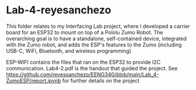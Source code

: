 # Lab-4-reyesanchezo
This folder relates to my Interfacing Lab project, where I developed a carrier board for an ESP32 to mount on top of a Pololu Zumo Robot. The overarching goal is to have a standalone, self-contained device, integrated with the Zumo robot, and adds the ESP's features to the Zumo (including USB-C, WiFi, Bluetooth, and wireless programming)

ESP-WIFI contains the files that ran on the ESP32 to provide I2C communication.
Lab4-2.pdf is the handout that guided the project.
See https://github.com/reyessanchezo/EENG340/blob/main/Lab_4-ZumoESP/report.ipynb for further details on the project
